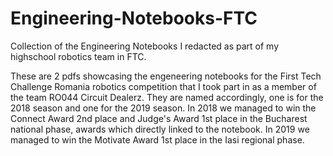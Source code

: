 # Engineering-Notebooks-FTC
Collection of the Engineering Notebooks I redacted as part of my highschool robotics team in FTC.

These are 2 pdfs showcasing the engeneering notebooks for the First Tech Challenge Romania robotics competition
that I took part in as a member of the team RO044 Circuit Dealerz. They are named accordingly, one is for the 2018 season and one
for the 2019 season. In 2018 we managed to win the Connect Award 2nd place and Judge's Award 1st place in the Bucharest national phase,
awards which directly linked to the notebook. In 2019 we managed to win the Motivate Award 1st place in the Iasi regional phase. 
